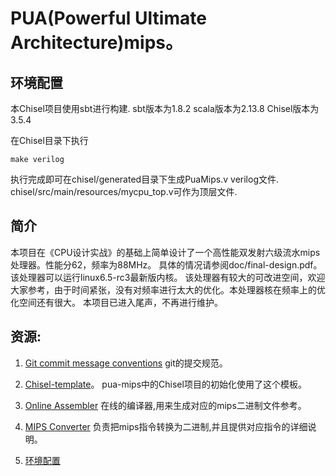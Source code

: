 # PUA(Powerful Ultimate Architecture)mips。

## 环境配置
本Chisel项目使用sbt进行构建.
sbt版本为1.8.2
scala版本为2.13.8
Chisel版本为3.5.4

在Chisel目录下执行
```shell
make verilog
```

执行完成即可在chisel/generated目录下生成PuaMips.v verilog文件.
chisel/src/main/resources/mycpu_top.v可作为顶层文件.

## 简介
本项目在《CPU设计实战》的基础上简单设计了一个高性能双发射六级流水mips处理器。性能分62，频率为88MHz。
具体的情况请参阅doc/final-design.pdf。
该处理器可以运行linux6.5-rc3最新版内核。
该处理器有较大的可改进空间，欢迎大家参考，由于时间紧张，没有对频率进行太大的优化。本处理器核在频率上的优化空间还有很大。
本项目已进入尾声，不再进行维护。

## 资源:
1. [Git commit message conventions](https://gitee.com/help/articles/4231#article-header0)
git的提交规范。

2. [Chisel-template](https://github.com/freechipsproject/chisel-template)。
pua-mips中的Chisel项目的初始化使用了这个模板。

3. [Online Assembler](https://godbolt.org/) 
在线的编译器,用来生成对应的mips二进制文件参考。

4. [MIPS Converter](https://www.eg.bucknell.edu/~csci320/mips_web/)
负责把mips指令转换为二进制,并且提供对应指令的详细说明。

5. [环境配置](https://clo91eaf.github.io/2023/04/07/%E4%BB%8E%E9%9B%B6%E5%BC%80%E5%A7%8B%E9%85%8D%E7%BD%AEWindows-vscode%E7%9A%84chisel%E7%8E%AF%E5%A2%83/)